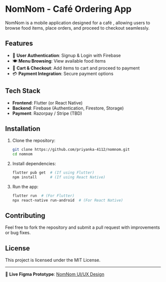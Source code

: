 # NomNom - Café Ordering App

NomNom is a mobile application designed for a café , allowing users to browse food items, place orders, and proceed to checkout seamlessly.

## Features
- 🔐 **User Authentication**: Signup & Login with Firebase
- 🍽 **Menu Browsing**: View available food items
- 🛒 **Cart & Checkout**: Add items to cart and proceed to payment
- 💳 **Payment Integration**: Secure payment options


## Tech Stack
- **Frontend**: Flutter (or React Native)
- **Backend**: Firebase (Authentication, Firestore, Storage)
- **Payment**: Razorpay / Stripe (TBD)

## Installation

1. Clone the repository:
   ```bash
   git clone https://github.com/priyanka-4112/nomnom.git
   cd nomnom
   ```
2. Install dependencies:
   ```bash
   flutter pub get  # (If using Flutter)
   npm install      # (If using React Native)
   ```
3. Run the app:
   ```bash
   flutter run  # (For Flutter)
   npx react-native run-android  # (For React Native)
   ```

## Contributing
Feel free to fork the repository and submit a pull request with improvements or bug fixes.

## License
This project is licensed under the MIT License.

---

🔗 **Live Figma Prototype**: [NomNom UI/UX Design](https://www.figma.com/design/8Iq7GLQgYIZnYV5NwcZLzb/NomNom?node-id=40-2&t=bmvVmfOM9jtJn1Te-1)
